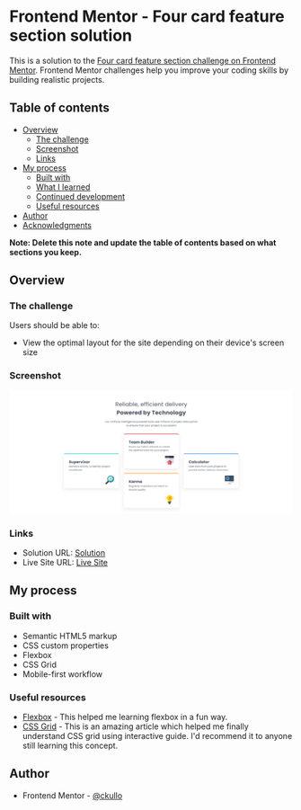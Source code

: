 # Frontend Mentor - Four card feature section solution

This is a solution to the [Four card feature section challenge on Frontend Mentor](https://www.frontendmentor.io/challenges/four-card-feature-section-weK1eFYK). Frontend Mentor challenges help you improve your coding skills by building realistic projects. 

## Table of contents

- [Overview](#overview)
  - [The challenge](#the-challenge)
  - [Screenshot](#screenshot)
  - [Links](#links)
- [My process](#my-process)
  - [Built with](#built-with)
  - [What I learned](#what-i-learned)
  - [Continued development](#continued-development)
  - [Useful resources](#useful-resources)
- [Author](#author)
- [Acknowledgments](#acknowledgments)

**Note: Delete this note and update the table of contents based on what sections you keep.**

## Overview

### The challenge

Users should be able to:

- View the optimal layout for the site depending on their device's screen size

### Screenshot

![](./screenshot/image.png)

### Links

- Solution URL: [Solution](https://github.com/ckullo/FeM-Feature-Card)
- Live Site URL: [Live Site](https://ckullo.github.io/FeM-Feature-Card/)

## My process

### Built with

- Semantic HTML5 markup
- CSS custom properties
- Flexbox
- CSS Grid
- Mobile-first workflow

### Useful resources

- [Flexbox](https://mastery.games/flexboxzombies/) - This helped me learning flexbox in a fun way.
- [CSS Grid](https://www.joshwcomeau.com/css/interactive-guide-to-grid/) - This is an amazing article which helped me finally understand CSS grid using interactive guide. I'd recommend it to anyone still learning this concept.

## Author

- Frontend Mentor - [@ckullo](https://www.frontendmentor.io/profile/ckullo)
